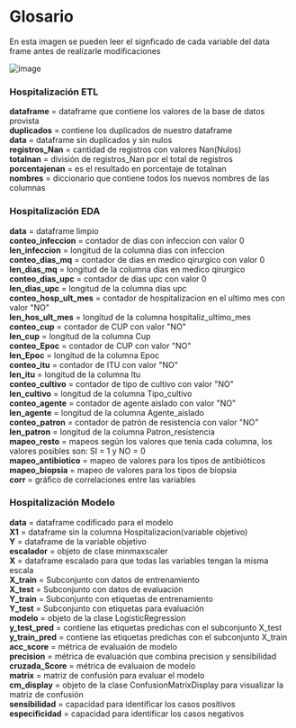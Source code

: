 # Glosario

En esta imagen se pueden leer el signficado de cada variable del data frame antes de realizarle modificaciones

![image](https://user-images.githubusercontent.com/118769777/220240501-8c21461d-2de5-495b-954e-10fb9bf38014.png)

### Hospitalización ETL

**dataframe** = dataframe que contiene los valores de la base de datos provista  
**duplicados** = contiene los duplicados de nuestro dataframe  
**data** = dataframe sin duplicados y sin nulos  
**registros_Nan** = cantidad de registros con valores Nan(Nulos)  
**totalnan** = división de registros_Nan por el total de registros   
**porcentajenan** = es el resultado en porcentaje de totalnan  
**nombres** = diccionario que contiene todos los nuevos nombres de las columnas  

### Hospitalización EDA

**data** = dataframe limpio  
**conteo_infeccion** = contador de dias con infeccion con valor 0  
**len_infeccion** = longitud de la columna dias con infeccion    
**conteo_dias_mq** = contador de dias en medico qirurgico con valor 0  
**len_dias_mq** = longitud de la columna dias en medico qirurgico  
**conteo_dias_upc** = contador de dias upc con valor 0  
**len_dias_upc** = longitud de la columna dias upc  
**conteo_hosp_ult_mes** = contador de hospitalizacion en el ultimo mes con valor "NO"  
**len_hos_ult_mes** = longitud de la columna hospitaliz_ultimo_mes  
**conteo_cup** = contador de CUP con valor "NO"  
**len_cup** = longitud de la columna Cup  
**conteo_Epoc** = contador de CUP con valor "NO"  
**len_Epoc** = longitud de la columna Epoc  
**conteo_itu** = contador de ITU con valor "NO"  
**len_itu** = longitud de la columna Itu  
**conteo_cultivo** = contador de tipo de cultivo con valor "NO"  
**len_cultivo** = longitud de la columna Tipo_cultivo  
**conteo_agente** = contador de agente aislado con valor "NO"  
**len_agente** = longitud de la columna Agente_aislado  
**conteo_patron** = contador de patrón de resistencia con valor "NO"  
**len_patron** = longitud de la columna Patron_resistencia  
**mapeo_resto** = mapeos según los valores que tenia cada columna, los valores posibles son: SI = 1 y NO = 0  
**mapeo_antibiotico** = mapeo de valores para los tipos de antibióticos   
**mapeo_biopsia** = mapeo de valores para los tipos de biopsia  
**corr** = gráfico de correlaciones entre las variables  

### Hospitalización Modelo

**data** = dataframe codificado para el modelo  
**X1** = dataframe sin la columna Hospitalizacion(variable objetivo)  
**Y** = dataframe de la variable objetivo  
**escalador** = objeto de clase minmaxscaler  
**X** = dataframe escalado para que todas las variables tengan la misma escala  
**X_train** = Subconjunto con datos de entrenamiento  
**X_test** = Subconjunto con datos de evaluación  
**Y_train** = Subconjunto con etiquetas de entrenamiento  
**Y_test** = Subconjunto con etiquetas para evaluación  
**modelo** = objeto de la clase LogisticRegression  
**y_test_pred** = contiene las etiquetas predichas con el subconjunto X_test  
**y_train_pred** = contiene las etiquetas predichas con el subconjunto X_train  
**acc_score** = métrica de evaluaión de modelo  
**precision** = métrica de evaluación que combina precision y sensibilidad  
**cruzada_Score** = métrica de evaluaion de modelo  
**matrix** = matriz de confusión para evaluar el modelo  
**cm_display** = objeto de la clase ConfusionMatrixDisplay para visualizar la matriz de confusión  
**sensibilidad** = capacidad para identificar los casos positivos  
**especificidad** = capacidad para identificar los casos negativos  


